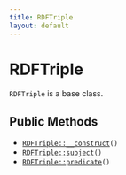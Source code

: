 ```yaml
---
title: RDFTriple
layout: default
---
```


# RDFTriple

<code>RDFTriple</code> is a base class.

## Public Methods

* <code><a href="RDFTriple%3A%3A__construct">RDFTriple::__construct</a>()</code>
* <code><a href="RDFTriple%3A%3Asubject">RDFTriple::subject</a>()</code>
* <code><a href="RDFTriple%3A%3Apredicate">RDFTriple::predicate</a>()</code>

